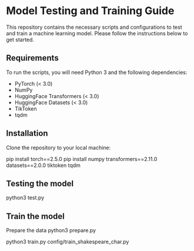 # Model Testing and Training Guide

This repository contains the necessary scripts and configurations to test and train a machine learning model. Please follow the instructions below to get started.

## Requirements
To run the scripts, you will need Python 3 and the following dependencies:

- PyTorch (< 3.0)
- NumPy
- HuggingFace Transformers (< 3.0)
- HuggingFace Datasets (< 3.0)
- TikToken
- tqdm

## Installation

Clone the repository to your local machine:

pip install torch==2.5.0
pip install numpy transformers==2.11.0 datasets==2.0.0 tiktoken tqdm

## Testing the model

python3 test.py

## Train the model

Prepare the data
python3 prepare.py

python3 train.py config/train_shakespeare_char.py




